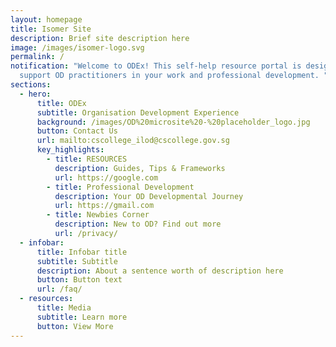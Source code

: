 ```yaml
---
layout: homepage
title: Isomer Site
description: Brief site description here
image: /images/isomer-logo.svg
permalink: /
notification: "Welcome to ODEx! This self-help resource portal is designed to
  support OD practitioners in your work and professional development. "
sections:
  - hero:
      title: ODEx
      subtitle: Organisation Development Experience
      background: /images/OD%20microsite%20-%20placeholder_logo.jpg
      button: Contact Us
      url: mailto:cscollege_ilod@cscollege.gov.sg
      key_highlights:
        - title: RESOURCES
          description: Guides, Tips & Frameworks
          url: https://google.com
        - title: Professional Development
          description: Your OD Developmental Journey
          url: https://gmail.com
        - title: Newbies Corner
          description: New to OD? Find out more
          url: /privacy/
  - infobar:
      title: Infobar title
      subtitle: Subtitle
      description: About a sentence worth of description here
      button: Button text
      url: /faq/
  - resources:
      title: Media
      subtitle: Learn more
      button: View More
---
```

